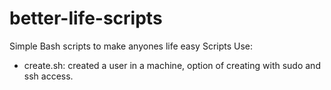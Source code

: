 # better-life-scripts
Simple Bash scripts to make anyones life easy
Scripts Use: 
- create.sh: created a user in a machine, option of creating with sudo and ssh access. 
